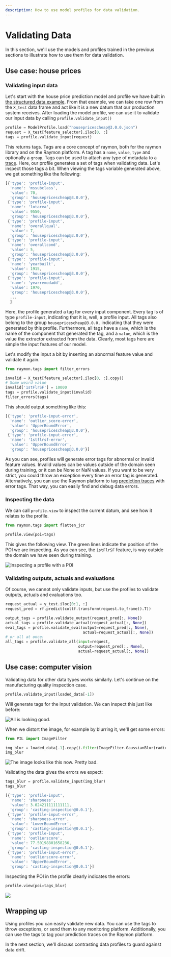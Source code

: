```yaml
---
description: How to use model profiles for data validation.
---
```


# Validating Data

In this section, we'll use the models and profiles trained in the previous sections to illustrate how to use them for data validation.

## Use case: house prices

### Validating input data

Let's start with the house price prediction model and profile we have built in [the structured data example](building-house-prices.md). From that example, we can take one row from the `X_test` data frame and act like it is a new datum that our production system receives. After loading the model profile, we can use it to validate our input data by calling `profile.validate_input()`

```python
profile = ModelProfile.load("housepricescheap@3.0.0.json")
request = X_test[feature_selector].iloc[0, :]
tags = profile.validate_input(request)
```

This returns tags. Tags are a core concept of raymon, both for the raymon library and on the Raymon platform. A tag has a `name`, `value`, `type` and optionally a `group`. Tags can be used to attach any type of metadata to a [trace](../using-the-raymon-hub/untitled.md). Here, our profile generates a set of tags when validating data. Let's inspect those tags a bit. When viewing the tags variable generated above, we get something like the following:

```javascript
[{'type': 'profile-input',
  'name': 'mssubclass',
  'value': 70,
  'group': 'housepricescheap@3.0.0'},
 {'type': 'profile-input',
  'name': 'lotarea',
  'value': 9550,
  'group': 'housepricescheap@3.0.0'},
 {'type': 'profile-input',
  'name': 'overallqual',
  'value': 7,
  'group': 'housepricescheap@3.0.0'},
 {'type': 'profile-input',
  'name': 'overallcond',
  'value': 5,
  'group': 'housepricescheap@3.0.0'},
 {'type': 'profile-input',
  'name': 'yearbuilt',
  'value': 1915,
  'group': 'housepricescheap@3.0.0'},
 {'type': 'profile-input',
  'name': 'yearremodadd',
  'value': 1970,
  'group': 'housepricescheap@3.0.0'},
  ...
  ]
```

Here, the profile generated a tag for every input component. Every tag is of type `profile-input`, indicating that it is, well, a profile input. All tags also belong to the group `housepricescheap@3.0.0,` indicating that they were generated by this profile. Furthermore, all tags have a `name`, which is the name of the component that generated the tag, and a `value`, which is the value the extractor extracted from the data. Clearly, most tags here are simple the input features of our model.

Let's modify the input a bit by inserting an abnormal feature value and validate it again.

```python
from raymon.tags import filter_errors

invalid = X_test[feature_selector].iloc[0, :].copy()
# Some weird value
invalid['1stFlrSF'] = 10000
tags = profile.validate_input(invalid)
filter_errors(tags)
```

This should output something like this:

```javascript
[{'type': 'profile-input-error',
  'name': 'outlier_score-error',
  'value': 'UpperBoundError',
  'group': 'housepricescheap@3.0.0'},
 {'type': 'profile-input-error',
  'name': '1stflrsf-error',
  'value': 'UpperBoundError',
  'group': 'housepricescheap@3.0.0'}]
```

As you can see, profiles will generate error tags for abnormal or invalid feature values. Invalid values can be values outside of the domain seen during training, or it can be None or NaN values. If you want to be very strict, you could throw an exception every time an error tag is generated. Alternatively, you can use the Raymon platform to tag [prediction traces](../using-the-raymon-hub/untitled.md) with error tags. That way, you can easily find and debug data errors.

### Inspecting the data

We can call `profile.view` to inspect the current datum, and see how it relates to the profile.

```python
from raymon.tags import flatten_jcr

profile.view(poi=tags)
```

This gives the following view. The green lines indicate the position of the POI we are inspecting. As you can see, the `1stFlrSF` feature, is way outside the domain we have seen during training.

![Inspecting a profile with a POI](<../.gitbook/assets/image (8) (1).png>)

### Validating outputs, actuals and evaluations

Of course, we cannot only validate inputs, but use the profiles to validate outputs, actuals and evaluations too.

```python
request_actual = y_test.iloc[0:1, :]
request_pred = rf.predict(coltf.transform(request.to_frame().T))

output_tags = profile.validate_output(request_pred[:, None])
actual_tags = profile.validate_actual(request_actual[:, None])
eval_tags = profile.validate_eval(output=request_pred[:, None], 
                                  actual=request_actual[:, None])
# or all at once:
all_tags = profile.validate_all(input=request, 
                                output=request_pred[:, None], 
                                actual=request_actual[:, None])
```

## Use case: computer vision

Validating data for other data types works similarly. Let's continue on the manufacturing quality inspection case.

```python
profile.validate_input(loaded_data[-1])
```

Will generate tags for the input validation. We can inspect this just like before:

![All is looking good.](<../.gitbook/assets/image (5) (1).png>)

When we distort the image, for example by blurring it, we'll get some errors:

```python
from PIL import ImageFilter

img_blur = loaded_data[-1].copy().filter(ImageFilter.GaussianBlur(radius=5))
img_blur
```

![The image looks like this now. Pretty bad.](<../.gitbook/assets/blur (1).jpg>)

Validating the data gives the errors we expect:

```python
tags_blur = profile.validate_input(img_blur)
tags_blur
```

```javascript
[{'type': 'profile-input',
  'name': 'sharpness',
  'value': 3.024211111111111,
  'group': 'casting-inspection@0.0.1'},
 {'type': 'profile-input-error',
  'name': 'sharpness-error',
  'value': 'LowerBoundError',
  'group': 'casting-inspection@0.0.1'},
 {'type': 'profile-input',
  'name': 'outlierscore',
  'value': 77.50198801658236,
  'group': 'casting-inspection@0.0.1'},
 {'type': 'profile-input-error',
  'name': 'outlierscore-error',
  'value': 'UpperBoundError',
  'group': 'casting-inspection@0.0.1'}]
```

Inspecting the POI in the profile clearly indicates the errors:

```python
profile.view(poi=tags_blur)
```

![](<../.gitbook/assets/image (4) (1).png>)

## Wrapping up

Using profiles you can easily validate new data. You can use the tags to throw exceptions, or send them to any monitoring platform. Additionally, you can use the tags to tag your prediction traces on the Raymon platform.

In the next section, we'll discuss contrasting data profiles to guard against data drift.
